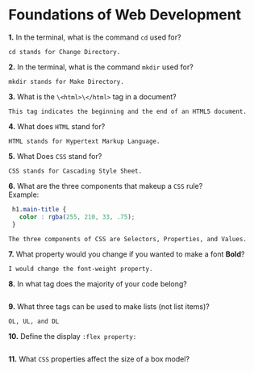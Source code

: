 # Foundations of Web Development

**1.** In the terminal, what is the command `cd` used for?
<!-- enter you answer in the space below -->
```
cd stands for Change Directory.
```

**2.** In the terminal, what is the command `mkdir` used for?
<!-- enter you answer in the space below -->
```
mkdir stands for Make Directory.
```

**3.** What is the `\<html>\</html>` tag in a document?
<!-- enter you answer in the space below -->
```
This tag indicates the beginning and the end of an HTML5 document.
```

**4.** What does `HTML` stand for?
<!-- enter you answer in the space below -->
```
HTML stands for Hypertext Markup Language.
```

**5.** What Does `CSS` stand for?
<!-- enter you answer in the space below -->
```
CSS stands for Cascading Style Sheet.
```

**6.** What are the three components that makeup a `CSS` rule? <br> Example:
```css
 h1.main-title {
   color : rgba(255, 210, 33, .75);
 }
```
<!-- enter you answer in the space below -->
```
The three components of CSS are Selectors, Properties, and Values.
```

**7.** What property would you change if you wanted to make a font **Bold**?
<!-- enter you answer in the space below -->
```
I would change the font-weight property.
```

**8.** In what tag does the majority of your code belong?
<!-- enter you answer in the space below -->
```

```

**9.** What three tags can be used to make lists (not list items)?
<!-- enter you answer in the space below -->
```
OL, UL, and DL
```

**10.** Define the display `:flex property:`
<!-- enter you answer in the space below -->
```

```

**11.** What `CSS` properties affect the size of a box model?
<!-- enter you answer in the space below -->
```

```
